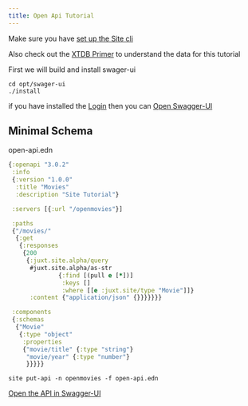 ```yaml
---
title: Open Api Tutorial
---
```


Make sure you have [set up the Site cli](cli)

Also check out the [XTDB Primer](xtdb) to understand the data for this tutorial

First we will build and install swager-ui

```shell
cd opt/swager-ui
./install
```

if you have installed the [Login](login)
then you can [Open Swagger-UI](http://localhost:2021/swagger-ui/index.html?url=/_site/apis/site/openapi.json#/APIs/)


## Minimal Schema
open-api.edn
```clojure
{:openapi "3.0.2"
 :info
 {:version "1.0.0"
  :title "Movies"
  :description "Site Tutorial"}

 :servers [{:url "/openmovies"}]

 :paths
 {"/movies/"
  {:get
   {:responses
    {200
     {:juxt.site.alpha/query
      #juxt.site.alpha/as-str
              {:find [(pull e [*])]
               :keys []
               :where [[e :juxt.site/type "Movie"]]}
      :content {"application/json" {}}}}}}}

 :components
 {:schemas
  {"Movie"
   {:type "object"
    :properties
    {"movie/title" {:type "string"}
     "movie/year" {:type "number"}
     }}}}}
```

````shell
site put-api -n openmovies -f open-api.edn
````

[Open the API in Swagger-UI](http://localhost:2021/swagger-ui/index.html?url=/_site/apis/openmovies/openapi.json)





